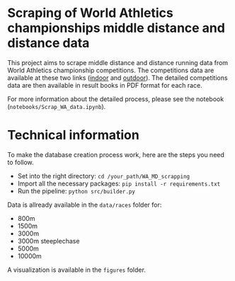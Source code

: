 # Scraping of World Athletics championships middle distance and distance data

This project aims to scrape middle distance and distance running data from World Athletics championship competitions. The competitions data are available at these two links ([indoor](https://worldathletics.org/results/world-athletics-indoor-championships) and [outdoor](htts://worldathletics.org/results/world-athletics-championships)). The detailed competitions data are then available in result books in PDF format for each race.

For more information about the detailed process, please see the notebook (`notebooks/Scrap_WA_data.ipynb`).

# Technical information

To make the database creation process work, here are the steps you need to follow.

- Set into the right directory:
  `cd /your_path/WA_MD_scrapping`
- Import all the necessary packages:
  `pip install -r requirements.txt`
- Run the pipeline:
  `python src/builder.py`
  
Data is allready available in the `data/races` folder for:
- 800m
- 1500m
- 3000m
- 3000m steeplechase
- 5000m
- 10000m

A visualization is available in the `figures` folder.

